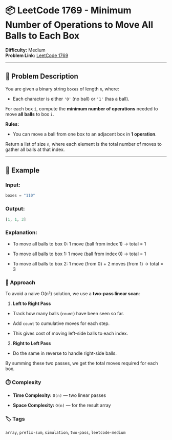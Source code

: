 # 📦 LeetCode 1769 - Minimum Number of Operations to Move All Balls to Each Box

**Difficulty:** Medium  
**Problem Link:** [LeetCode 1769](https://leetcode.com/problems/minimum-number-of-operations-to-move-all-balls-to-each-box)

---

## 📘 Problem Description

You are given a binary string `boxes` of length `n`, where:
- Each character is either `'0'` (no ball) or `'1'` (has a ball).

For each box `i`, compute the **minimum number of operations** needed to move **all balls** to box `i`.

**Rules:**
- You can move a ball from one box to an adjacent box in **1 operation**.

Return a list of size `n`, where each element is the total number of moves to gather all balls at that index.

---

## 🧪 Example

### Input:
```python
boxes = "110"
```

### Output:
```python
[1, 1, 3]
```

### Explanation:

- To move all balls to box 0: 1 move (ball from index 1) → total = 1

- To move all balls to box 1: 1 move (ball from index 0) → total = 1

- To move all balls to box 2: 1 move (from 0) + 2 moves (from 1) → total = 3

### 🚀 Approach

To avoid a naive O(n²) solution, we use a **two-pass linear scan**:

1. **Left to Right Pass**

- Track how many balls (`count`) have been seen so far.

- Add `count` to cumulative moves for each step.

- This gives cost of moving left-side balls to each index.

2. **Right to Left Pass**

- Do the same in reverse to handle right-side balls.

By summing these two passes, we get the total moves required for each box.

### ⏱️ Complexity

- **Time Complexity:** `O(n)` — two linear passes

- **Space Complexity:** `O(n)` — for the result array

### 🏷️ Tags

`array`, `prefix-sum`, `simulation`, `two-pass`, `leetcode-medium`